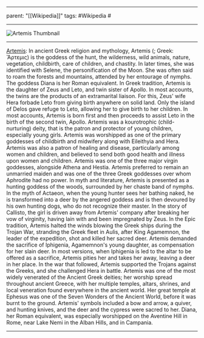 
---
parent: "[[Wikipedia]]"
tags:
	#Wikipedia
	#
	
---

![Artemis Thumbnail](https://upload.wikimedia.org/wikipedia/commons/0/03/Diane_de_Versailles_-_Mus%C3%A9e_du_Louvre_AGER_Ma_589.jpg)

---

[Artemis](https://en.wikipedia.org/wiki/Artemis): In ancient Greek religion and mythology, Artemis (; Greek: Ἄρτεμις) is the goddess of the hunt, the wilderness, wild animals, nature, vegetation, childbirth, care of children, and chastity. In later times, she was identified with Selene, the personification of the Moon. She was often said to roam the forests and mountains, attended by her entourage of nymphs. The goddess Diana is her Roman equivalent.
In Greek tradition, Artemis is the daughter of Zeus and Leto, and twin sister of Apollo. In most accounts, the twins are the products of an extramarital liaison. For this, Zeus' wife Hera forbade Leto from giving birth anywhere on solid land. Only the island of Delos gave refuge to Leto, allowing her to give birth to her children. In most accounts, Artemis is born first and then proceeds to assist Leto in the birth of the second twin, Apollo. Artemis was a kourotrophic (child-nurturing) deity, that is the patron and protector of young children, especially young girls. Artemis was worshipped as one of the primary goddesses of childbirth and midwifery along with Eileithyia and Hera.
Artemis was also a patron of healing and disease, particularly among women and children, and believed to send both good health and illness upon women and children.
Artemis was one of the three major virgin goddesses, alongside Athena and Hestia. Artemis preferred to remain an unmarried maiden and was one of the three Greek goddesses over whom Aphrodite had no power.
In myth and literature, Artemis is presented as a hunting goddess of the woods, surrounded by her chaste band of nymphs. In the myth of Actaeon, when the young hunter sees her bathing naked, he is transformed into a deer by the angered goddess and is then devoured by his own hunting dogs, who do not recognize their master. In the story of Callisto, the girl is driven away from Artemis' company after breaking her vow of virginity, having lain with and been impregnated by Zeus. In the Epic tradition, Artemis halted the winds blowing the Greek ships during the Trojan War, stranding the Greek fleet in Aulis, after King Agamemnon, the leader of the expedition, shot and killed her sacred deer. Artemis demanded the sacrifice of Iphigenia, Agamemnon's young daughter, as compensation for her slain deer. In most versions, when Iphigenia is led to the altar to be offered as a sacrifice, Artemis pities her and takes her away, leaving a deer in her place. In the war that followed, Artemis supported the Trojans against the Greeks, and she challenged Hera in battle.
Artemis was one of the most widely venerated of the Ancient Greek deities; her worship spread throughout ancient Greece, with her multiple temples, altars, shrines, and local veneration found everywhere in the ancient world. Her great temple at Ephesus was one of the Seven Wonders of the Ancient World, before it was burnt to the ground. Artemis' symbols included a bow and arrow, a quiver, and hunting knives, and the deer and the cypress were sacred to her. Diana, her Roman equivalent, was especially worshipped on the Aventine Hill in Rome, near Lake Nemi in the Alban Hills, and in Campania.

---


